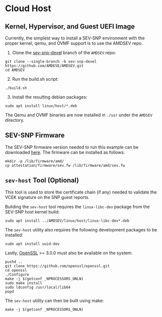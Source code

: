 # Cloud Host
## Kernel, Hypervisor, and Guest UEFI Image

Currently, the simplest way to install a SEV-SNP environment with the proper kernel, qemu, and OVMF support is to use the AMDSEV repo.

1. Clone the [sev-snp-devel](https://github.com/AMDESE/AMDSEV/tree/sev-snp-devel) branch of the `AMDSEV` repo:
```
git clone --single-branch -b sev-snp-devel https://github.com/AMDESE/AMDSEV.git
cd AMDSEV
```
2. Run the build.sh script:
```
./build.sh
```
3. Install the resulting debian packages:
```
sudo apt install linux/host/*.deb
```

The Qemu and OVMF binaries are now installed in `./usr` under the `AMDSEV` directory.

## SEV-SNP Firmware

The SEV-SNP firmware version needed to run this example can be downloaded [here](../attestation/firmware). The firmware can be installed as follows:
```
mkdir -p /lib/firmware/amd/
cp attestation/firmware/sev.fw /lib/firmware/amd/sev.fw
```

## `sev-host` Tool (Optional)

This tool is used to store the certificate chain (if any) needed to validate the VCEK signature on the SNP guest reports.

Building the `sev-host` tool requires the `linux-libc-dev` package from the SEV-SNP host kernel build:
```
sudo apt install ../AMDSEV/linux/host/linux-libc-dev*.deb
```

The `sev-host` utility also requires the following development packages to be installed:
```
sudo apt install uuid-dev
```

Lastly, [OpenSSL](https://github.com/openssl/openssl.git) >= 3.0.0 must also be available on the system:

```
pushd ..
git clone https://github.com/openssl/openssl.git
cd openssl
./Configure
make -j $(getconf _NPROCESSORS_ONLN)
sudo make install
sudo ldconfig /usr/local/lib64
popd
```

The `sev-host` utility can then be built using make:
```
make -j $(getconf _NPROCESSORS_ONLN)
```
